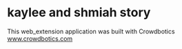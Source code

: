 # kaylee and shmiah story

This web_extension application was built with Crowdbotics www.crowdbotics.com
